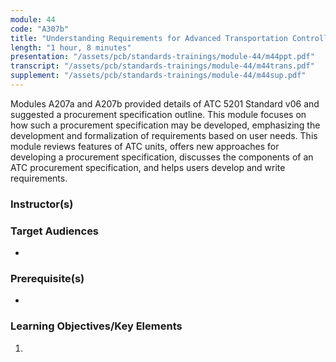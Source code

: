 ```yaml
---
module: 44
code: "A307b"
title: "Understanding Requirements for Advanced Transportation Controllers Based on ATC 5201 Standard v06"
length: "1 hour, 8 minutes"
presentation: "/assets/pcb/standards-trainings/module-44/m44ppt.pdf"
transcript: "/assets/pcb/standards-trainings/module-44/m44trans.pdf"
supplement: "/assets/pcb/standards-trainings/module-44/m44sup.pdf"
---
```

Modules A207a and A207b provided details of ATC 5201 Standard v06 and suggested a procurement specification outline. This module focuses on how such a procurement specification may be developed, emphasizing the development and formalization of requirements based on user needs. This module reviews features of ATC units, offers new approaches for developing a procurement specification, discusses the components of an ATC procurement specification, and helps users develop and write requirements.

### Instructor(s)


### Target Audiences
* 

### Prerequisite(s)
* 

### Learning Objectives/Key Elements
1. 